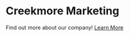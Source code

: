 # Creekmore Marketing

Find out more about our company! [Learn More](https://www.creekmoremarketing.com/)